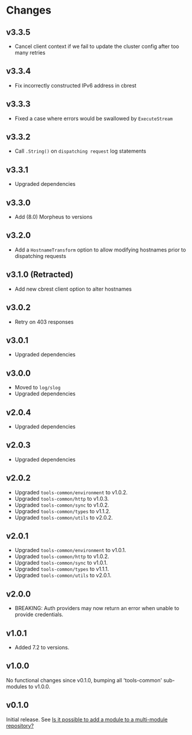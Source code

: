 # Changes

## v3.3.5

- Cancel client context if we fail to update the cluster config after too many retries

## v3.3.4

- Fix incorrectly constructed IPv6 address in cbrest

## v3.3.3

- Fixed a case where errors would be swallowed by `ExecuteStream`

## v3.3.2

- Call `.String()` on `dispatching request` log statements

## v3.3.1

- Upgraded dependencies

## v3.3.0

- Add (8.0) Morpheus to versions

## v3.2.0

- Add a `HostnameTransform` option to allow modifying hostnames prior to
  dispatching requests

## v3.1.0 (Retracted)

- Add new cbrest client option to alter hostnames

## v3.0.2

- Retry on 403 responses

## v3.0.1

- Upgraded dependencies

## v3.0.0

- Moved to `log/slog`
- Upgraded dependencies

## v2.0.4

- Upgraded dependencies

## v2.0.3

- Upgraded dependencies

## v2.0.2

- Upgraded `tools-common/environment` to v1.0.2.
- Upgraded `tools-common/http` to v1.0.3.
- Upgraded `tools-common/sync` to v1.0.2.
- Upgraded `tools-common/types` to v1.1.2.
- Upgraded `tools-common/utils` to v2.0.2.

## v2.0.1

- Upgraded `tools-common/environment` to v1.0.1.
- Upgraded `tools-common/http` to v1.0.2.
- Upgraded `tools-common/sync` to v1.0.1.
- Upgraded `tools-common/types` to v1.1.1.
- Upgraded `tools-common/utils` to v2.0.1.

## v2.0.0

- BREAKING: Auth providers may now return an error when unable to provide
  credentials.

## v1.0.1

- Added 7.2 to versions.

## v1.0.0

No functional changes since v0.1.0, bumping all 'tools-common' sub-modules to
v1.0.0.

## v0.1.0

Initial release. See [Is it possible to add a module to a multi-module
repository?](https://github.com/golang/go/wiki/Modules#is-it-possible-to-add-a-module-to-a-multi-module-repository.)

